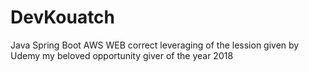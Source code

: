 # DevKouatch
Java Spring Boot  AWS  WEB correct leveraging of the lession given by  Udemy my beloved opportunity giver of the year 2018
